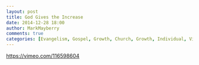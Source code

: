 ```yaml
---
layout: post
title: God Gives the Increase
date: 2014-12-28 18:00
author: MarkMayberry
comments: true
categories: [Evangelism, Gospel, Growth, Church, Growth, Individual, Video]
---
```

https://vimeo.com/116598604

